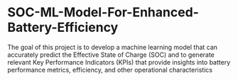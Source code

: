 # SOC-ML-Model-For-Enhanced-Battery-Efficiency
The goal of this project is to develop a machine learning model that can accurately predict the Effective State of Charge (SOC) and to generate relevant Key Performance Indicators (KPIs) that provide insights into battery performance metrics, efficiency, and other operational characteristics
